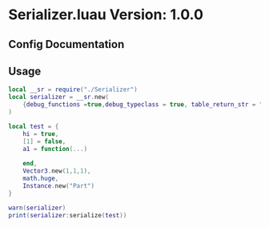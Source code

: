 # Serializer.luau Version: 1.0.0

## Config Documentation

## Usage
```lua
local __sr = require("./Serializer")
local serializer = __sr.new(
	{debug_functions =true,debug_typeclass = true, table_return_str = "test", disable_index = true}
)

local test = {
	hi = true,
	[1] = false,
	a1 = function(...)
		
	end,
	Vector3.new(1,1,1),
	math.huge,
	Instance.new("Part")
}

warn(serializer)
print(serializer:serialize(test))
```
